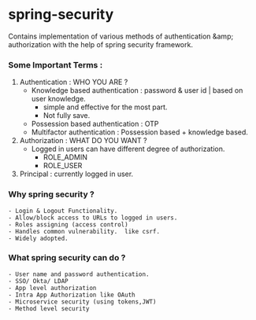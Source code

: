 # spring-security
Contains implementation of various methods of authentication &amp;amp; authorization with the help of spring security framework.


### Some Important Terms : 
1. Authentication :  WHO YOU ARE ? 
    - Knowledge based authentication : password & user id | based on user knowledge. 
        - simple and effective for the most part. 
        - Not fully save. 
    - Possession based authentication : OTP 
    - Multifactor authentication : Possession based + knowledge based. 
2. Authorization : WHAT DO YOU WANT ? 
    - Logged in users can have different degree of authorization.
        - ROLE_ADMIN
        - ROLE_USER
3. Principal : currently logged in user. 

### Why spring security ? 
    - Login & Logout Functionality.
    - Allow/block access to URLs to logged in users. 
    - Roles assigning (access control)
    - Handles common vulnerability.  like csrf. 
    - Widely adopted. 
  
### What spring security can do ?
    - User name and password authentication.
    - SSO/ Okta/ LDAP
    - App level authorization
    - Intra App Authorization like OAuth
    - Microservice security (using tokens,JWT)
    - Method level security